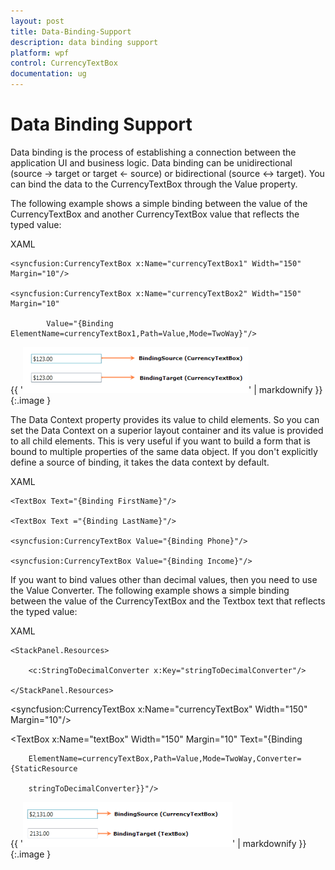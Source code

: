 ```yaml
---
layout: post
title: Data-Binding-Support
description: data binding support
platform: wpf
control: CurrencyTextBox 
documentation: ug
---
```


# Data Binding Support

Data binding is the process of establishing a connection between the application UI and business logic. Data binding can be unidirectional (source -> target or target <- source) or bidirectional (source <-> target). You can bind the data to the CurrencyTextBox through the Value property.

The following example shows a simple binding between the value of the CurrencyTextBox and another CurrencyTextBox value that reflects the typed value:



XAML



<StackPanel>

    <syncfusion:CurrencyTextBox x:Name="currencyTextBox1" Width="150" Margin="10"/>

    <syncfusion:CurrencyTextBox x:Name="currencyTextBox2" Width="150" Margin="10" 

            Value="{Binding ElementName=currencyTextBox1,Path=Value,Mode=TwoWay}"/>

</StackPanel>



{{ '![](Data-Binding-Support_images/Data-Binding-Support_img1.png)' | markdownify }}
{:.image }


The Data Context property provides its value to child elements. So you can set the Data Context on a superior layout container and its value is provided to all child elements. This is very useful if you want to build a form that is bound to multiple properties of the same data object. If you don't explicitly define a source of binding, it takes the data context by default.



XAML



<StackPanel DataContext="{StaticResource myCustomer}">

    <TextBox Text="{Binding FirstName}"/>

    <TextBox Text ="{Binding LastName}"/>

    <syncfusion:CurrencyTextBox Value="{Binding Phone}"/>

    <syncfusion:CurrencyTextBox Value="{Binding Income}"/>

</StackPanel>



If you want to bind values other than decimal values, then you need to use the Value Converter. The following example shows a simple binding between the value of the CurrencyTextBox and the Textbox text that reflects the typed value:



XAML



<StackPanel>

    <StackPanel.Resources>

        <c:StringToDecimalConverter x:Key="stringToDecimalConverter"/>

    </StackPanel.Resources>



<syncfusion:CurrencyTextBox x:Name="currencyTextBox" Width="150" Margin="10"/>

<TextBox x:Name="textBox" Width="150" Margin="10" Text="{Binding 

        ElementName=currencyTextBox,Path=Value,Mode=TwoWay,Converter={StaticResource 

        stringToDecimalConverter}}"/>

</StackPanel>





{{ '![](Data-Binding-Support_images/Data-Binding-Support_img2.png)' | markdownify }}
{:.image }


